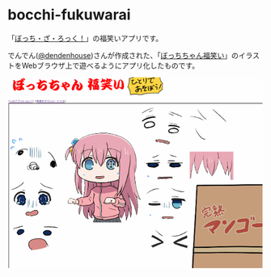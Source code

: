 # bocchi-fukuwarai

「[ぼっち・ざ・ろっく！](https://bocchi.rocks/)」の福笑いアプリです。

でんでん([@dendenhouse](https://twitter.com/dendenhouse))さんが作成された、「[ぼっちちゃん福笑い](https://twitter.com/dendenhouse/status/1591788338205589506)」のイラストをWebブラウザ上で遊べるようにアプリ化したものです。 

![](https://github.com/furandon-pig/bocchi-fukuwarai/blob/main/sample.gif)
 
